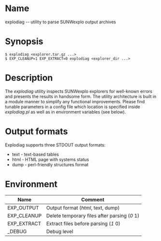 # Name

explodiag -- utility to parse SUNWexplo output archives

# Synopsis

```text
$ explodiag <explorer.tar.gz ...>
$ EXP_CLEANUP=1 EXP_EXTRACT=0 explodiag <explorer_dir ...>
```

# Description

The *explodiag* utility inspects SUNWexplo explorers for well-known errors and presents the results in handsome form.
The utility architecture is built in a module manner to simplify any functional improvements. 
Please find tunable parameters in a config file which location is specified inside *explodiag.pl* as well as in environment variables (see below).

# Output formats

Explodiag supports three STDOUT output formats:
 - text - text-based tables
 - html - HTML page with systems status
 - dump - perl-friendly structures format

# Environment

| Name | Comment |
|-|-|
| EXP_OUTPUT | Output format (*html*, text, dump) |
| EXP_CLEANUP | Delete temporary files after parsing (*0* 1) |
| EXP_EXTRACT | Extract files before parsing (*1* 0) |
| _DEBUG | Debug level |
